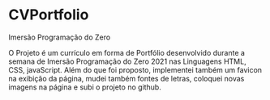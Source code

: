 # CVPortfolio

Imersão Programação do Zero

O Projeto é um currículo em forma de Portfólio desenvolvido durante a semana de Imersão Programação do Zero 2021 nas Linguagens
HTML, CSS, javaScript. Além do que foi proposto, implementei também um favicon na exibição da página, mudei também fontes de letras,
coloquei novas imagens na página e subi o projeto no github.
